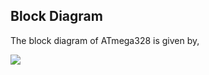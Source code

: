 
## Block Diagram
The block diagram of ATmega328 is given by,

![](https://microcontrollerslab.com/wp-content/uploads/2019/12/ATMEGA328P-Block-Diagram.jpg)
